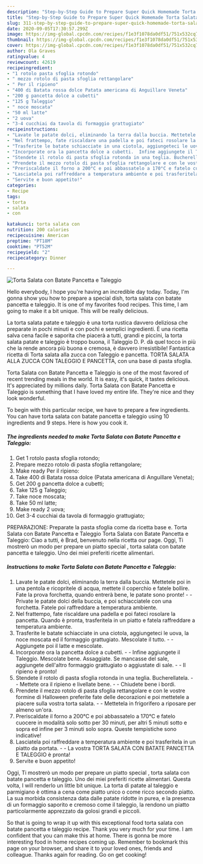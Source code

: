 ```yaml
---
description: "Step-by-Step Guide to Prepare Super Quick Homemade Torta Salata con Batate Pancetta e Taleggio"
title: "Step-by-Step Guide to Prepare Super Quick Homemade Torta Salata con Batate Pancetta e Taleggio"
slug: 311-step-by-step-guide-to-prepare-super-quick-homemade-torta-salata-con-batate-pancetta-e-taleggio
date: 2020-09-05T17:30:57.299Z
image: https://img-global.cpcdn.com/recipes/f1e3f1078da0df51/751x532cq70/torta-salata-con-batate-pancetta-e-taleggio-recipe-main-photo.jpg
thumbnail: https://img-global.cpcdn.com/recipes/f1e3f1078da0df51/751x532cq70/torta-salata-con-batate-pancetta-e-taleggio-recipe-main-photo.jpg
cover: https://img-global.cpcdn.com/recipes/f1e3f1078da0df51/751x532cq70/torta-salata-con-batate-pancetta-e-taleggio-recipe-main-photo.jpg
author: Ola Graves
ratingvalue: 4
reviewcount: 42619
recipeingredient:
- "1 rotolo pasta sfoglia rotondo"
- " mezzo rotolo di pasta sfoglia rettangolare"
- " Per il ripieno"
- "400 di Batata rossa dolce Patata americana di Anguillare Veneta"
- "200 g pancetta dolce a cubetti"
- "125 g Taleggio"
- " noce moscata"
- "50 ml latte"
- "2 uova"
- "3-4 cucchiai da tavola di formaggio grattugiato"
recipeinstructions:
- "Lavate le patate dolci, eliminando la terra dalla buccia. Mettetele poi in una pentola e ricopritele di acqua, mettete il coperchio e fatele bollire. Fate la prova forchetta, quando entrerà bene, le patate sono pronte!  Private le patate dolci della buccia, e poi schiacciatele con una forchetta. Fatele poi raffreddare a temperatura ambiente."
- "Nel frattempo, fate riscaldare una padella e poi fateci rosolare la pancetta. Quando è pronta, trasferitela in un piatto e fatela raffreddare a temperatura ambiente."
- "Trasferite le batate schiacciate in una ciotola, aggiungeteci le uova, la noce moscata ed il formaggio grattugiato. Mescolate il tutto.  Aggiungete poi il latte e mescolate."
- "Incorporate ora la pancetta dolce a cubetti.  Infine aggiungete il Taleggio. Mescolate bene. Assaggiate. Se mancasse del sale, aggiungete dell&#39;altro formaggio grattugiato o aggiustate di sale.  Il ripieno è pronto!"
- "Stendete il rotolo di pasta sfoglia rotonda in una teglia. Bucherellatela.  Mettete ora il ripieno e livellate bene.  Chiudete bene i bordi."
- "Prendete il mezzo rotolo di pasta sfoglia rettangolare e con le vostre formine di Halloween preferite fate delle decorazioni e poi mettetele a piacere sulla vostra torta salata.  Mettetela in frigorifero a riposare per almeno un&#39;ora."
- "Preriscaldate il forno a 200°C e poi abbassatelo a 170°C e fatelo cuocere in modalità solo sotto per 30 minuti, per altri 5 minuti sotto e sopra ed infine per 3 minuti solo sopra. Queste tempistiche sono indicative!"
- "Lasciatela poi raffreddare a temperatura ambiente e poi trasferitela in un piatto da portata.  La vostra TORTA SALATA CON BATATE PANCETTA E TALEGGIO è pronta!"
- "Servite e buon appetito!"
categories:
- Recipe
tags:
- torta
- salata
- con

katakunci: torta salata con 
nutrition: 200 calories
recipecuisine: American
preptime: "PT18M"
cooktime: "PT52M"
recipeyield: "2"
recipecategory: Dinner

---
```



![Torta Salata con Batate Pancetta e Taleggio](https://img-global.cpcdn.com/recipes/f1e3f1078da0df51/751x532cq70/torta-salata-con-batate-pancetta-e-taleggio-recipe-main-photo.jpg)

Hello everybody, I hope you're having an incredible day today. Today, I'm gonna show you how to prepare a special dish, torta salata con batate pancetta e taleggio. It is one of my favorites food recipes. This time, I am going to make it a bit unique. This will be really delicious.

La torta salata patate e taleggio è una torta rustica davvero deliziosa che preparate in pochi minuti e con pochi e semplici ingredienti. È una ricetta salva cena facile e saporita che piacerà a tutti, grandi e piccini, la torta salata patate e taleggio è troppo buona, il Taleggio D. P. dà quel tocco in più che la rende ancora più buona e cremosa, è davvero irresistibile! Fantastica ricetta di Torta salata alla zucca con Taleggio e pancetta. TORTA SALATA ALLA ZUCCA CON TALEGGIO E PANCETTA, con una base di pasta sfoglia.

Torta Salata con Batate Pancetta e Taleggio is one of the most favored of recent trending meals in the world. It is easy, it's quick, it tastes delicious. It's appreciated by millions daily. Torta Salata con Batate Pancetta e Taleggio is something that I have loved my entire life. They're nice and they look wonderful.


To begin with this particular recipe, we have to prepare a few ingredients. You can have torta salata con batate pancetta e taleggio using 10 ingredients and 9 steps. Here is how you cook it.

<!--inarticleads1-->

##### The ingredients needed to make Torta Salata con Batate Pancetta e Taleggio:

1. Get 1 rotolo pasta sfoglia rotondo;
1. Prepare  mezzo rotolo di pasta sfoglia rettangolare;
1. Make ready  Per il ripieno:
1. Take 400 di Batata rossa dolce (Patata americana di Anguillare Veneta);
1. Get 200 g pancetta dolce a cubetti;
1. Take 125 g Taleggio;
1. Take  noce moscata;
1. Take 50 ml latte;
1. Make ready 2 uova;
1. Get 3-4 cucchiai da tavola di formaggio grattugiato;


PREPARAZIONE: Preparate la pasta sfoglia come da ricetta base e. Torta Salata con Batate Pancetta e Taleggio Torta Salata con Batate Pancetta e Taleggio: Ciao a tutti, è Brad, benvenuto nella ricetta our page. Oggi, Ti mostrerò un modo per prepare un piatto special , torta salata con batate pancetta e taleggio. Uno dei miei preferiti ricette alimentari. 

<!--inarticleads2-->

##### Instructions to make Torta Salata con Batate Pancetta e Taleggio:

1. Lavate le patate dolci, eliminando la terra dalla buccia. Mettetele poi in una pentola e ricopritele di acqua, mettete il coperchio e fatele bollire. Fate la prova forchetta, quando entrerà bene, le patate sono pronte! -  - Private le patate dolci della buccia, e poi schiacciatele con una forchetta. Fatele poi raffreddare a temperatura ambiente.
1. Nel frattempo, fate riscaldare una padella e poi fateci rosolare la pancetta. Quando è pronta, trasferitela in un piatto e fatela raffreddare a temperatura ambiente.
1. Trasferite le batate schiacciate in una ciotola, aggiungeteci le uova, la noce moscata ed il formaggio grattugiato. Mescolate il tutto. -  - Aggiungete poi il latte e mescolate.
1. Incorporate ora la pancetta dolce a cubetti. -  - Infine aggiungete il Taleggio. Mescolate bene. Assaggiate. Se mancasse del sale, aggiungete dell&#39;altro formaggio grattugiato o aggiustate di sale. -  - Il ripieno è pronto!
1. Stendete il rotolo di pasta sfoglia rotonda in una teglia. Bucherellatela. -  - Mettete ora il ripieno e livellate bene. -  - Chiudete bene i bordi.
1. Prendete il mezzo rotolo di pasta sfoglia rettangolare e con le vostre formine di Halloween preferite fate delle decorazioni e poi mettetele a piacere sulla vostra torta salata. -  - Mettetela in frigorifero a riposare per almeno un&#39;ora.
1. Preriscaldate il forno a 200°C e poi abbassatelo a 170°C e fatelo cuocere in modalità solo sotto per 30 minuti, per altri 5 minuti sotto e sopra ed infine per 3 minuti solo sopra. Queste tempistiche sono indicative!
1. Lasciatela poi raffreddare a temperatura ambiente e poi trasferitela in un piatto da portata. -  - La vostra TORTA SALATA CON BATATE PANCETTA E TALEGGIO è pronta!
1. Servite e buon appetito!


Oggi, Ti mostrerò un modo per prepare un piatto special , torta salata con batate pancetta e taleggio. Uno dei miei preferiti ricette alimentari. Questa volta, I will renderlo un little bit unique. La torta di patate al taleggio e parmigiano è ottima a cena come piatto unico o come ricco secondo piatto. La sua morbida consistenza data dalle patate ridotte in purea, e la presenza di un formaggio saporito e cremoso come il taleggio, la rendono un piatto particolarmente apprezzato da golosi grandi e piccoli. 

So that is going to wrap it up with this exceptional food torta salata con batate pancetta e taleggio recipe. Thank you very much for your time. I am confident that you can make this at home. There is gonna be more interesting food in home recipes coming up. Remember to bookmark this page on your browser, and share it to your loved ones, friends and colleague. Thanks again for reading. Go on get cooking!
